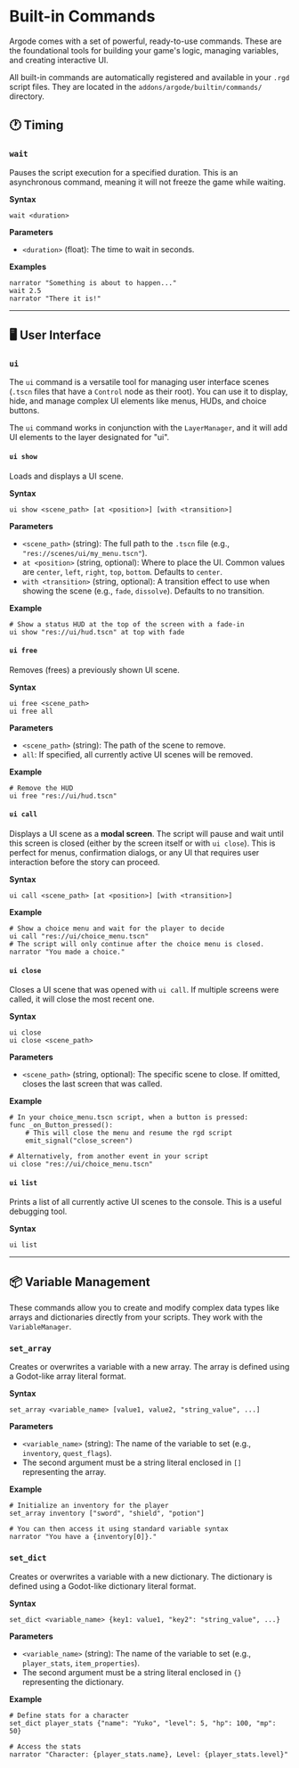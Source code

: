 # Built-in Commands

Argode comes with a set of powerful, ready-to-use commands. These are the foundational tools for building your game's logic, managing variables, and creating interactive UI.

All built-in commands are automatically registered and available in your `.rgd` script files. They are located in the `addons/argode/builtin/commands/` directory.

## 🕐 Timing

### `wait`
Pauses the script execution for a specified duration. This is an asynchronous command, meaning it will not freeze the game while waiting.

**Syntax**
```rgd
wait <duration>
```

**Parameters**
- `<duration>` (float): The time to wait in seconds.

**Examples**
```rgd
narrator "Something is about to happen..."
wait 2.5
narrator "There it is!"
```

---

## 🖥️ User Interface

### `ui`
The `ui` command is a versatile tool for managing user interface scenes (`.tscn` files that have a `Control` node as their root). You can use it to display, hide, and manage complex UI elements like menus, HUDs, and choice buttons.

The `ui` command works in conjunction with the `LayerManager`, and it will add UI elements to the layer designated for "ui".

#### `ui show`
Loads and displays a UI scene.

**Syntax**
```rgd
ui show <scene_path> [at <position>] [with <transition>]
```

**Parameters**
- `<scene_path>` (string): The full path to the `.tscn` file (e.g., `"res://scenes/ui/my_menu.tscn"`).
- `at <position>` (string, optional): Where to place the UI. Common values are `center`, `left`, `right`, `top`, `bottom`. Defaults to `center`.
- `with <transition>` (string, optional): A transition effect to use when showing the scene (e.g., `fade`, `dissolve`). Defaults to no transition.

**Example**
```rgd
# Show a status HUD at the top of the screen with a fade-in
ui show "res://ui/hud.tscn" at top with fade
```

#### `ui free`
Removes (frees) a previously shown UI scene.

**Syntax**
```rgd
ui free <scene_path>
ui free all
```

**Parameters**
- `<scene_path>` (string): The path of the scene to remove.
- `all`: If specified, all currently active UI scenes will be removed.

**Example**
```rgd
# Remove the HUD
ui free "res://ui/hud.tscn"
```

#### `ui call`
Displays a UI scene as a **modal screen**. The script will pause and wait until this screen is closed (either by the screen itself or with `ui close`). This is perfect for menus, confirmation dialogs, or any UI that requires user interaction before the story can proceed.

**Syntax**
```rgd
ui call <scene_path> [at <position>] [with <transition>]
```

**Example**
```rgd
# Show a choice menu and wait for the player to decide
ui call "res://ui/choice_menu.tscn"
# The script will only continue after the choice menu is closed.
narrator "You made a choice."
```

#### `ui close`
Closes a UI scene that was opened with `ui call`. If multiple screens were called, it will close the most recent one.

**Syntax**
```rgd
ui close
ui close <scene_path>
```

**Parameters**
- `<scene_path>` (string, optional): The specific scene to close. If omitted, closes the last screen that was called.

**Example**
```gdscript
# In your choice_menu.tscn script, when a button is pressed:
func _on_Button_pressed():
    # This will close the menu and resume the rgd script
    emit_signal("close_screen") 
```
```rgd
# Alternatively, from another event in your script
ui close "res://ui/choice_menu.tscn"
```

#### `ui list`
Prints a list of all currently active UI scenes to the console. This is a useful debugging tool.

**Syntax**
```rgd
ui list
```

---

## 📦 Variable Management

These commands allow you to create and modify complex data types like arrays and dictionaries directly from your scripts. They work with the `VariableManager`.

### `set_array`
Creates or overwrites a variable with a new array. The array is defined using a Godot-like array literal format.

**Syntax**
```rgd
set_array <variable_name> [value1, value2, "string_value", ...]
```

**Parameters**
- `<variable_name>` (string): The name of the variable to set (e.g., `inventory`, `quest_flags`).
- The second argument must be a string literal enclosed in `[]` representing the array.

**Example**
```rgd
# Initialize an inventory for the player
set_array inventory ["sword", "shield", "potion"]

# You can then access it using standard variable syntax
narrator "You have a {inventory[0]}."
```

### `set_dict`
Creates or overwrites a variable with a new dictionary. The dictionary is defined using a Godot-like dictionary literal format.

**Syntax**
```rgd
set_dict <variable_name> {key1: value1, "key2": "string_value", ...}
```

**Parameters**
- `<variable_name>` (string): The name of the variable to set (e.g., `player_stats`, `item_properties`).
- The second argument must be a string literal enclosed in `{}` representing the dictionary.

**Example**
```rgd
# Define stats for a character
set_dict player_stats {"name": "Yuko", "level": 5, "hp": 100, "mp": 50}

# Access the stats
narrator "Character: {player_stats.name}, Level: {player_stats.level}"
```